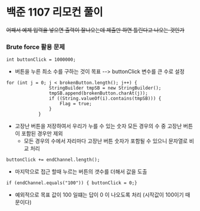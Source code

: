 # 백준 1107 리모컨 풀이

~~어째서 예제 입력을 넣으면 출력이 잘나오는데 제출만 하면 틀린다고 나오는 것인가~~



### Brute force 활용 문제


`int buttonClick = 1000000;`
- 버튼을 누른 최소 수를 구하는 것이 목표 --> buttonClick 변수를 큰 수로 설정

```
for (int j = 0; j < brokenButton.length(); j++) {
                StringBuilder tmpSB = new StringBuilder();
                tmpSB.append(brokenButton.charAt(j));     
                if ((String.valueOf(i).contains(tmpSB))) {    
                    Flag = true;
                }
            }
```
- 고장난 버튼을 저장하여서 우리가 누를 수 있는 숫자 모든 경우의 수 중 고장난 버튼이 포함된 경우만 제외
    - 모든 경우의 수에서 자리마다 고장난 버튼 숫자가 포함될 수 있으니 문자열로 비교 처리

`buttonClick += endChannel.length();`
- 마지막으로 접근 할때 누르는 버튼의 갯수를 더해서 값을 도출

`if (endChannel.equals("100")) { buttonClick = 0;}`
- 예외적으로 목표 값이 100 일떄는 답이 0 이 나오도록 처리 (시작값이 100이기 때문이다)



